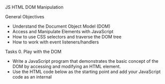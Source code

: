 JS HTML DOM Manipulation

General Objectives
-	Understand the Document Object Model (DOM)
-	Access and Manipulate Elements with JavaScript
-	How to use CSS selectors and traverse the DOM tree
-	How to work with event listeners/handlers

Tasks
0. Play with the DOM
- Write a JavaScript program that demonstrates the basic concept of the DOM by accessing and modifying an HTML element.
- Use the HTML code below as the starting point and add your JavaScript code as an internal <script> tag:

1. Selecting HTML Elements Using Selectors
-	Write a JavaScript program that demonstrates the use of selectors to select specific HTML elements.
-	Use the HTML code below as the starting point and add your JavaScript code as an internal <script> tag:

2. Modifying Element Content, Attributes, and Styles
-	Write a JavaScript program that demonstrates the use of selectors to select specific HTML elements.
- 	Use the HTML code below as the starting point and add your JavaScript code as an internal <script> tag:

3. Creating, Appending, and Removing Elements
-	Write a JavaScript program that demonstrates the creation, appending, and removal of elements using the DOM.
-	Use the HTML code below as the starting point and add your JavaScript code as an internal <script> tag: